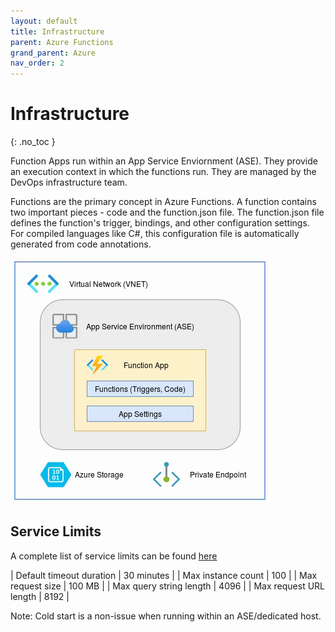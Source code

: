```yaml
---
layout: default
title: Infrastructure
parent: Azure Functions
grand_parent: Azure
nav_order: 2
---
```


# Infrastructure
{: .no_toc }

Function Apps run within an App Service Enviornment (ASE). They provide an 
execution context in which the functions run. They are managed by the 
DevOps infrastructure team.

Functions are the primary concept in Azure Functions. A function contains two
important pieces - code and the function.json file. The function.json file
defines the function's trigger, bindings, and other configuration settings.
For compiled languages like C#, this configuration file is automatically 
generated from code annotations.

![FunctionApp](assets/images/functionapp.png)

## Service Limits

A complete list of service limits can be found 
[here](https://docs.microsoft.com/en-us/azure/azure-functions/functions-scale)

| Default timeout duration  | 30 minutes    |
| Max instance count        | 100           |
| Max request size          | 100 MB        |
| Max query string length   | 4096          |
| Max request URL length    | 8192          |

Note: Cold start is a non-issue when running within an ASE/dedicated host.